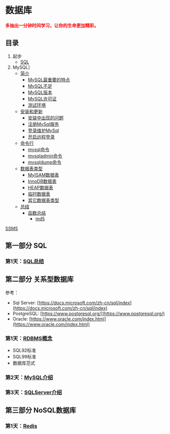 # 数据库

<b style="color:red">多抽出一分钟时间学习，让你的生命更加精彩。</b>

## 目录

1. 起步
   - [SQL](./0.md)
2. MySQL]
   - [简介](./MySQL/ReadMe/1.md#简介)
     - [MySQL最重要的特点](./MySQL/ReadMe/1.md#下面列出了MySQL最重要的特点)
     - [MySQL不足](./MySQL/ReadMe/1.md#MySQL不足)
     - [MySQL版本](./MySQL/ReadMe/1.md#MySQL版本)
     - [MySQL许可证](./MySQL/ReadMe/1.md#MySQL许可证)
     - [测试环境](./MySQL/ReadMe/1.md#测试环境)
   - [安装和更新](./MySQL/ReadMe/1.md#安装和更新)
     - [安装中出现的问题](./MySQL/ReadMe/1.md#安装中出现的问题)
     - [注册MySql服务](./MySQL/ReadMe/1.md#注册MySql服务)
     - [登录维护MySql](./MySQL/ReadMe/1.md#登录维护MySql)
     - [开启远程登录](./MySQL/ReadMe/1.md#开启远程登录)
   - [命令行](./MySQL/ReadMe/1.md#命令行)
     - [mysql命令](./MySQL/ReadMe/1.md#mysql命令)
     - [mysqladmin命令](./MySQL/ReadMe/1.md#mysqladmin命令)
     - [mysqldump命令](./MySQL/ReadMe/1.md#mysqldump命令)
   - [数据表类型](./MySQL/ReadMe/1.md#数据表类型)
     - [MyISAM数据表](./MySQL/ReadMe/1.md#MyISAM数据表)
     - [InnoDB数据表](./MySQL/ReadMe/1.md#InnoDB数据表)
     - [HEAP数据表](./MySQL/ReadMe/1.md#HEAP数据表)
     - [临时数据表](./MySQL/ReadMe/1.md#临时数据表)
     - [其它数据表类型](./MySQL/ReadMe/1.md#其它数据表类型)
   - [总结](./MySQL/ReadMe/2.md)
     - [函数总结](./MySQL/ReadMe/2.md#函数总结)
       - [md5](./MySQL/ReadMe/2.md#md5)

[SSMS](https://docs.microsoft.com/zh-cn/sql/ssms/download-sql-server-management-studio-ssms?view=sql-server-2017)

## 第一部分 SQL

### 第1天：[SQL总结](./1.1_SQL.md)

## 第二部分 关系型数据库

参考：

- Sql Server: [https://docs.microsoft.com/zh-cn/sql/index](https://docs.microsoft.com/zh-cn/sql/index)
- PostgreSQL: [https://www.postgresql.org/](https://www.postgresql.org/)
- Oracle: [https://www.oracle.com/index.html](https://www.oracle.com/index.html)

### 第1天：[RDBMS概念](./2.1_RDBMS概念.md)

- SQL92标准
- SQL99标准
- 数据库范式

### 第2天：[MySQL介绍](./2.2_MySQL介绍.md)

### 第3天：[SQLServer介绍](./2.3_SQLServer介绍.md)

## 第三部分 NoSQL数据库

### 第1天：[Redis](./3.1_Redis.md)
